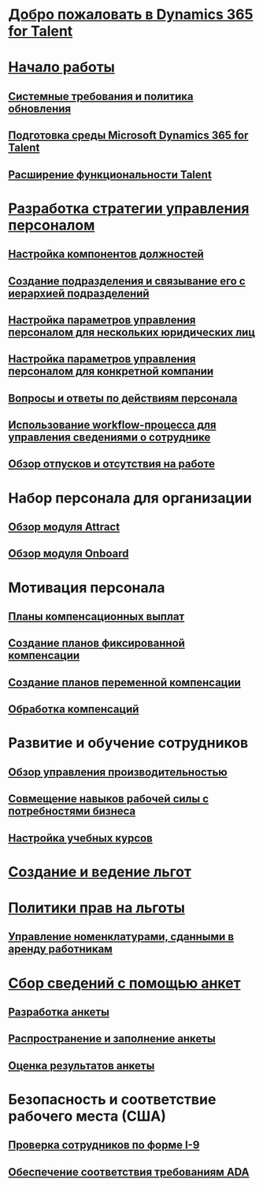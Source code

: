# [Добро пожаловать в Dynamics 365 for Talent](index.md)

# [Начало работы](talent-get-started.md)
## [Системные требования и политика обновления](talent-versions-update-policy.md)
## [Подготовка среды Microsoft Dynamics 365 for Talent](provisioning-talent.md)
## [Расширение функциональности Talent](extend-talent-functionality.md)

# [Разработка стратегии управления персоналом](departments-jobs-positions.md)
## [Настройка компонентов должностей](create-job.md)
## [Создание подразделения и связывание его с иерархией подразделений](create-department-add-department-hierarchy.md)
## [Настройка параметров управления персоналом для нескольких юридических лиц](set-up-hr-parameters-across-legal-entities.md)
## [Настройка параметров управления персоналом для конкретной компании](set-up-company-specific-hr-parameters.md)
## [Вопросы и ответы по действиям персонала](personnel-actions-faq.md)
## [Использование workflow-процесса для управления сведениями о сотруднике](workflow-manage-employee-information.md)
## [Обзор отпусков и отсутствия на работе](leave-absence-overview.md)

# Набор персонала для организации
## [Обзор модуля Attract](attract-overview.md) 
## [Обзор модуля Onboard](create-onboarding-experience.md)

# Мотивация персонала
## [Планы компенсационных выплат](compensation-plans.md)
## [Создание планов фиксированной компенсации](create-fixed-compensation-plans.md)
## [Создание планов переменной компенсации](create-variable-compensation-plans.md)
## [Обработка компенсаций](process-compensation.md)

# Развитие и обучение сотрудников
## [Обзор управления производительностью](performance-management-overview.md)
## [Совмещение навыков рабочей силы с потребностями бизнеса](skills.md)
## [Настройка учебных курсов](courses.md)

# [Создание и ведение льгот](manage-benefit-program.md)
# [Политики прав на льготы](benefit-eligibility-policies.md)
## [Управление номенклатурами, сданными в аренду работникам](loan-items.md)

# [Сбор сведений с помощью анкет](questionnaires.md)
## [Разработка анкеты](design-questionnaires.md)
## [Распространение и заполнение анкеты](distribute-questionnaires.md)
## [Оценка результатов анкеты](evaluate-questionnaire-results.md)

# Безопасность и соответствие рабочего места (США)
## [Проверка сотрудников по форме I-9](../fin-and-ops/hr/localizations/noam-usa-form-i-9-verification.md)
## [Обеспечение соответствия требованиям ADA](../fin-and-ops/hr/localizations/noam-usa-comply-ada.md)
